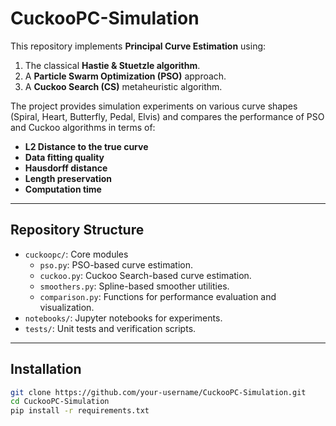 # CuckooPC-Simulation

This repository implements **Principal Curve Estimation** using:
1. The classical **Hastie & Stuetzle algorithm**.
2. A **Particle Swarm Optimization (PSO)** approach.
3. A **Cuckoo Search (CS)** metaheuristic algorithm.

The project provides simulation experiments on various curve shapes 
(Spiral, Heart, Butterfly, Pedal, Elvis) and compares the performance 
of PSO and Cuckoo algorithms in terms of:

- **L2 Distance to the true curve**
- **Data fitting quality**
- **Hausdorff distance**
- **Length preservation**
- **Computation time**

---

## **Repository Structure**
- `cuckoopc/`: Core modules
  - `pso.py`: PSO-based curve estimation.
  - `cuckoo.py`: Cuckoo Search-based curve estimation.
  - `smoothers.py`: Spline-based smoother utilities.
  - `comparison.py`: Functions for performance evaluation and visualization.
- `notebooks/`: Jupyter notebooks for experiments.
- `tests/`: Unit tests and verification scripts.

---

## **Installation**
```bash
git clone https://github.com/your-username/CuckooPC-Simulation.git
cd CuckooPC-Simulation
pip install -r requirements.txt
